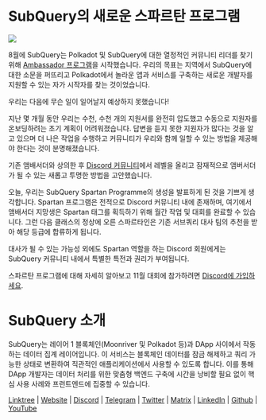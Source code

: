 # SubQuery의 새로운 스파르탄 프로그램

![](https://miro.medium.com/max/1400/1*k5cScGKMiC45i_N-em3x0Q.png)

8월에 SubQuery는 Polkadot 및 SubQuery에 대한 열정적인 커뮤니티 리더를 찾기 위해 [Ambassador 프로그램](https://subquery.medium.com/introducing-the-subquery-ambassador-program-aa82613ab804)을 시작했습니다. 우리의 목표는 지역에서 SubQuery에 대한 소문을 퍼뜨리고 Polkadot에서 놀라운 앱과 서비스를 구축하는 새로운 개발자를 지원할 수 있는 자가 시작자를 찾는 것이었습니다.

우리는 다음에 무슨 일이 일어날지 예상하지 못했습니다!

지난 몇 개월 동안 우리는 수천, 수천 개의 지원서를 완전히 압도했고 수동으로 지원자를 온보딩하려는 초기 계획이 어려워졌습니다. 답변을 듣지 못한 지원자가 많다는 것을 알고 있으며 더 나은 작업을 수행하고 커뮤니티가 우리와 함께 일할 수 있는 방법을 제공해야 한다는 것이 분명해졌습니다.

기존 앰배서더와 상의한 후 [Discord 커뮤니티](https://discord.com/invite/subquery)에서 레벨을 올리고 잠재적으로 앰버서더가 될 수 있는 새롭고 투명한 방법을 고안했습니다.

오늘, 우리는 SubQuery Spartan Programme의 생성을 발표하게 된 것을 기쁘게 생각합니다. Spartan 프로그램은 전적으로 Discord 커뮤니티 내에 존재하며, 여기에서 앰배서더 지망생은 Spartan 태그를 획득하기 위해 월간 작업 및 대회를 완료할 수 있습니다. 그런 다음 클래스의 정상에 오른 스파르타인은 기존 서브쿼리 대사 팀의 추천을 받아 해당 등급에 합류하게 됩니다.

대사가 될 수 있는 가능성 외에도 Spartan 역할을 하는 Discord 회원에게는 SubQuery 커뮤니티 내에서 특별한 특전과 권리가 부여됩니다.

스파르탄 프로그램에 대해 자세히 알아보고 11월 대회에 참가하려면 [Discord에 가입하세요](https://discord.com/invite/subquery).

# SubQuery 소개

SubQuery는 레이어 1 블록체인(Moonriver 및 Polkadot 등)과 DApp 사이에서 작동하는 데이터 집계 레이어입니다. 이 서비스는 블록체인 데이터를 잠금 해제하고 쿼리 가능한 상태로 변환하여 직관적인 애플리케이션에서 사용할 수 있도록 합니다. 이를 통해 DApp 개발자는 데이터 처리를 위한 맞춤형 백엔드 구축에 시간을 낭비할 필요 없이 핵심 사용 사례와 프런트엔드에 집중할 수 있습니다.

​​[Linktree](https://linktr.ee/subquerynetwork) | [Website](https://subquery.network/) | [Discord](https://discord.com/invite/78zg8aBSMG) | [Telegram](https://t.me/subquerynetwork) | [Twitter](https://twitter.com/subquerynetwork) | [Matrix](https://matrix.to/#/#subquery:matrix.org) | [LinkedIn](https://www.linkedin.com/company/subquery) | [Github](https://github.com/subquery/subql) | [YouTube](https://www.youtube.com/channel/UCi1a6NUUjegcLHDFLr7CqLw)
